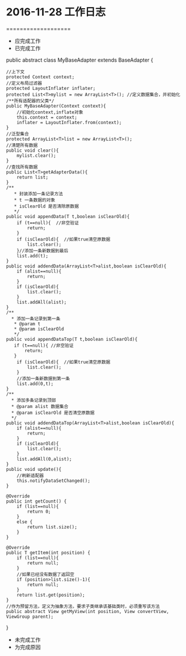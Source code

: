 # 2016-11-28 工作日志
===================
* 应完成工作
* 已完成工作

public abstract class MyBaseAdapter<T> extends BaseAdapter {

    //上下文
    protected Context context;
    //定义布局过滤器
    protected LayoutInflater inflater;
    protected List<T>mylist = new ArrayList<T>(); //定义数据集合，并初始化
    /**所有适配器的父类*/
    public MyBaseAdapter(Context context){
        //初始化context,inflate对象
        this.context = context;
        inflater = LayoutInflater.from(context);
    }
    //泛型集合
    protected ArrayList<T>list = new ArrayList<T>();
    //清楚所有数据
    public void clear(){
        mylist.clear();
    }
    //查找所有数据
    public List<T>getAdapterData(){
        return list;
    }
    /**
       * 封装添加一条记录方法
       * t 一条数据的对象
       * isClearOld 是否清除原数据
       */
    public void appendData(T t,boolean isClearOld){
        if (t==null){  //非空验证
            return;
        }
        if (isClearOld){  //如果true清空原数据
            list.clear();
        }//添加一条新数据到最后
        list.add(t);
    }
    public void addendData(ArrayList<T>alist,boolean isClearOld){
        if (alist==null){
            return;
        }
        if (isClearOld){
            list.clear();
        }
        list.addAll(alist);
    }
    /**
      * 添加一条记录到第一条
       * @param t
       * @param isClearOld
       */
    public void appendDataTop(T t,boolean isClearOld){
       if (t==null){ //非空验证
           return;
       }
        if (isClearOld){  //如果true清空原数据
            list.clear();
        }
        //添加一条新数据到第一条
        list.add(0,t);
    }
    /**
      * 添加多条记录到顶部
      * @param alist 数据集合
      * @param isClearOld 是否清空原数据
      */
    public void addendDataTop(ArrayList<T>alist,boolean isClearOld){
        if (alist==null){
            return;
        }
        if (isClearOld){
            list.clear();
        }
        list.addAll(0,alist);
    }
    public void update(){
        //刷新适配器
        this.notifyDataSetChanged();
    }

    @Override
    public int getCount() {
        if (list==null){
            return 0;
        }
        else {
            return list.size();
        }
    }

    @Override
    public T getItem(int position) {
        if (list==null){
            return null;
        }
        //如果已经没有数据了返回空
        if (position>list.size()-1){
            return null;
        }
        return list.get(position);
    }
    //作为预留方法，定义为抽象方法，要求子类继承该基础类时，必须重写该方法
    public abstract View getMyView(int position, View convertView, ViewGroup parent);
}
* 未完成工作
* 为完成原因
